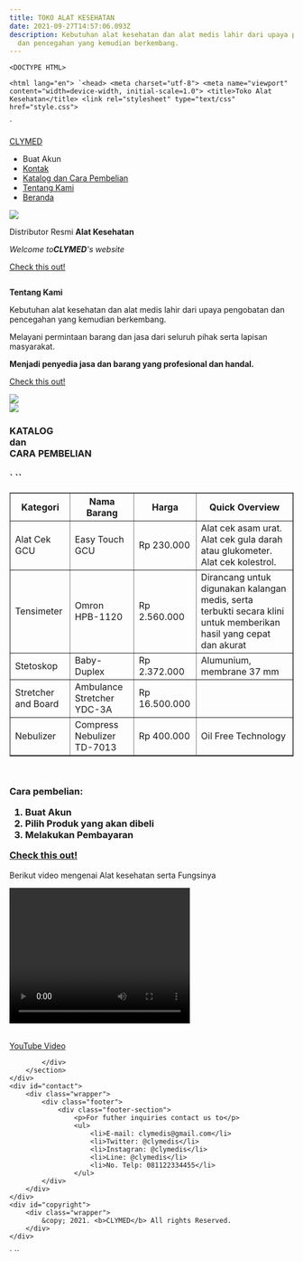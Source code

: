 ```yaml
---
title: TOKO ALAT KESEHATAN
date: 2021-09-27T14:57:06.093Z
description: Kebutuhan alat kesehatan dan alat medis lahir dari upaya pengobatan
  dan pencegahan yang kemudian berkembang.
---
```

`<DOCTYPE HTML>`

``<html lang="en">
`<head>
	<meta charset="utf-8">
	<meta name="viewport" content="width=device-width, initial-scale=1.0">
	<title>Toko Alat Kesehatan</title>
	<link rel="stylesheet" type="text/css" href="style.css">``

`</head>
<body>
	<script>
		function myFunction(){
			var nama = prompt("Nama:","");
			var username = prompt("Username:","");
			var password = prompt("Password:","");
			document.write("<p>Hello "+nama+ ", terimakasih telah membuat akun!")
		}
	</script>
	<nav>
		<div class="container">
			<div class="logo"><a href="">CLYMED</a></div>
			<div class="menu"></div>
			<ul>
				<li class="active"><a class="button" onclick="myFunction()">Buat Akun</a></li>
				<li><a href="#contact">Kontak</a></li>
				<li><a href="#schedule">Katalog dan Cara Pembelian</a></li>
				<li><a href="#aboutus">Tentang Kami</a></li>
				<li><a href="#home">Beranda</a></li>
			</ul>
		</div>
	</nav>
	<div class="containera">
		<!-- for Home-->
		<section id="home">
			<img src="MedicalKit.jpg">
			<div class="kolom">
				<p class="desc">Distributor Resmi <b>Alat Kesehatan</b></p>
				<p>
					<i>Welcome to<b>CLYMED</b>'s website</i>
				</p>
				<p><a href="" class="pink">Check this out!</a></p>
			</div>
		</section>
		<section id="aboutus">
			<div class="column">
				<p class="des"><b>Tentang Kami </b></p>
				<p>Kebutuhan alat kesehatan dan alat medis lahir dari upaya pengobatan dan pencegahan yang kemudian berkembang.</p> 
				<p>Melayani permintaan barang dan jasa dari seluruh pihak serta lapisan masyarakat.</p>
				<p><b>Menjadi penyedia jasa dan barang yang profesional dan handal.</b></p>
				<p><a href="" class="green">Check this out!</a></p>
			</div>
				<img src="boutus.jpg">
		</section>
		<section id="schedule">
			<img src="alkes.jpg">
			<div class="middle">
				<div class="koloms">
					<H3 class="deskripsi">KATALOG</br> dan <br>CARA PEMBELIAN<H3>`
		``			<table border="1" id="t0">
						<thead>
							<tr>
								<th>Kategori</th>
								<th>Nama Barang</th>
								<th>Harga</th>
								<th>Quick Overview</th>
							</tr>
						</thead>
						<tbody>
							<tr>
								<td>Alat Cek GCU</td>
								<td>Easy Touch GCU</td>
								<td>Rp 230.000</td>
								<td>Alat cek asam urat. Alat cek gula darah atau glukometer. Alat cek kolestrol.</td>
							</tr>
							<tr>
								<td>Tensimeter</td>
								<td>Omron HPB-1120</td>
								<td>Rp 2.560.000</td>
								<td>Dirancang untuk digunakan kalangan medis, serta terbukti secara klini untuk memberikan hasil yang cepat dan akurat</td>
							</tr>
							<tr>
								<td>Stetoskop</td>
								<td>Baby-Duplex</td>
								<td>Rp 2.372.000</td>
								<td>Alumunium, membrane 37 mm</td>
							</tr>
							<tr>
								<td>Stretcher and Board</td>
								<td>Ambulance Stretcher YDC-3A</td>
								<td>Rp 16.500.000</td>
								<td></td>
							</tr>
							<tr>
								<td>Nebulizer</td>
								<td>Compress Nebulizer TD-7013</td>
								<td>Rp 400.000</td>
								<td>Oil Free Technology</td>
							</tr>
						</tbody>
					</table>
				</br>
				<p>Cara pembelian:</p>
				<ol class="lala">
					<li>Buat Akun</li>
					<li>Pilih Produk yang akan dibeli</li>
					<li>Melakukan Pembayaran</li>
				</ol>
					<p><a href="" class="white">Check this out!</a></p>
		</section>
		<section id="aftermovie">
			<div class="vid">
				<p class="video">Berikut video mengenai Alat kesehatan serta Fungsinya</p>
				<video width="320" height="240" controls>
					<source src="alkes1.mp4" type="video/mp4">
					<source src="alkes1.mp4" type="video/ogg">
 					Your browser does not support the video tag.
				</video>
				<br>
				<br>
				<p><a href="https://youtu.be/fuSHXr9QjEk" class="black">YouTube Video</a></p>
				
			</div>
		</section>
	</div>
	<div id="contact">
		<div class="wrapper">
			<div class="footer">
				<div class="footer-section">
					<p>For futher inquiries contact us to</p>
					<ul>
						<li>E-mail: clymedis@gmail.com</li>
						<li>Twitter: @clymedis</li>
						<li>Instagran: @clymedis</li>
						<li>Line: @clymedis</li>
						<li>No. Telp: 081122334455</li>
					</ul>
			</div>
		</div>
	</div>
	<div id="copyright">
		<div class="wrapper">
			&copy; 2021. <b>CLYMED</b> All rights Reserved.
		</div>		
	</div>
</body>
</html>` ``